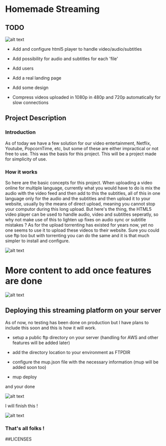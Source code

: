 # Homemade Streaming

## TODO

![alt text][work]

- Add and configure html5 player to handle video/audio/subtitles

- Add possibility for audio and subtitles for each 'file'

- Add users

- Add a real landing page

- Add some design

- Compress videos uploaded in 1080p in 480p and 720p automatically for slow connections

## Project Description

### Introduction
As of today we have a few solution for our video entertainment, Netflix, Youtube, PopcornTime, etc, but some of these are either impractical or not free to use. This was the basis for this project. This will be a project made for simplicity of use.

### How it works
So here are the basic concepts for this project. When uploading a video online for multiple language, currently what you would have to do is mix the audio with the video feed and then add to this the subtitles, all of this in one language only for the audio and the subtitles and then upload it to your website, usually by the means of direct upload, meaning you cannot stop your computor during this long upload. But here's the thing, the HTML5 video player can be used to handle audio, video and subtitles seperatly, so why not make use of this to lighten up fixes on audio sync or subtitle mistakes ? As for the upload torrenting has existed for years now, yet no one seems to use it to upload these videos to their website. Sure you could use ftp too but with torrenting you can do the same and it is that much simpler to install and configure.

![alt text][nobody]

# More content to add once features are done

![alt text][noidea]

## Deploying this streaming platform on your server

As of now, no testing has been done on production but I have plans to include this soon and this is how it will work.

- setup a public ftp directory on your server (handling for AWS and other features will be added later)

- add the directory location to your environment as FTPDIR

- configure the mup.json file with the necessary information (mup will be added soon too)

- mup deploy

and your done

![alt text][woah]

I will finish this !

![alt text][trustme]

### That's all folks !
##LICENSES

[work]: https://media.giphy.com/media/KG6pYkcqwMqCA/giphy.gif "Wait what ?"
[nobody]: http://i2.kym-cdn.com/photos/images/original/000/284/529/e65.gif "Ain't nobody got time for that !"
[woah]: http://i.imgur.com/L8EOQdS.gif "So Glorious !"
[noidea]: http://i.imgur.com/k47DZtn.gif "How does this work again ?"
[trustme]: http://s.pikabu.ru/images/big_size_comm/2013-06_2/13705836615514.gif "Trust me"
